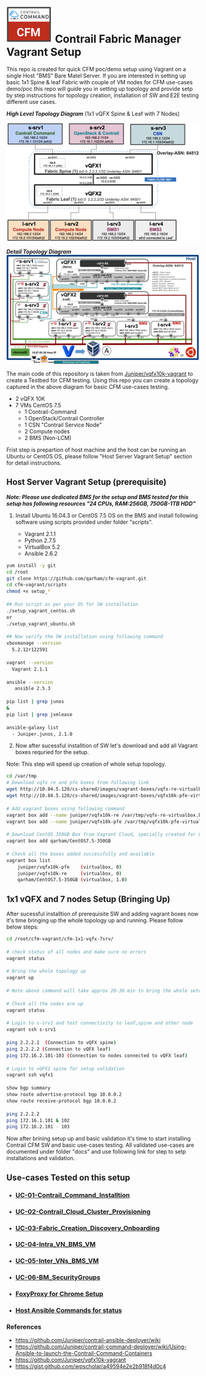 # ![Logo](docs/images/cfm-logo-small.png) Contrail Fabric Manager Vagrant Setup

This repo is created for quick CFM poc/demo setup using Vagrant on a single Host "BMS" Bare Matel Server. If you are interested in setting up basic 1x1 Spine & leaf Fabric with couple of VM nodes for CFM use-cases demo/poc this repo will guide you in setting up topology and provide setp by step instructions for topology creation, installation of SW and E2E testing different use cases.

***High Level Topology Diagram***
 (1x1 vQFX Spine & Leaf with 7 Nodes)

![CFM Topology](cfm-1x1-vqfx-7srv/images/cfm-1x1vQFX-Top-Overview.png)

***Detail Topology Diagram***
![CFM Topology](cfm-1x1-vqfx-7srv/images/cfm-1x1vQFX-Full-Top.png)

The main code of this repository is taken from [Juniper/vqfx10k-vagrant](https://github.com/Juniper/vqfx10k-vagrant) to create a Testbed for CFM testing. Using this repo you can create a topology captured in the above diagram for basic CFM use-cases testing.

* 2 vQFX 10K
* 7 VMs CentOS 7.5 
  * 1 Contrail-Command
  * 1 OpenStack/Contrail Controller
  * 1 CSN "Contrail Service Node"
  * 2 Compute nodes
  * 2 BMS (Non-LCM)

Frist step is prepartion of host machine and the host can be running an Ubuntu or CentOS OS, please follow "Host Server Vagrant Setup" section for detail instructions.

## Host Server Vagrant Setup (prerequisite)

***Note: Please use dedicated BMS for the setup and BMS tested for this setup has following resources  "24 CPUs, RAM:256GB, 750GB-1TB HDD"***

1. Install Ubuntu 16.04.3 or CentOS 7.5 OS on the BMS and install following software using scripts provided under folder "scripts".

    * Vagrant 2.1.1
    * Python 2.7.5
    * VirtualBox 5.2
    * Ansible 2.6.2

```bash
yum install -y git
cd /root
git clone https://github.com/qarham/cfm-vagrant.git
cd cfm-vagrant/scripts
chmod +x setup_*

## Run script as per your OS for SW installation
./setup_vagrant_centos.sh
or
./setup_vagrant_ubuntu.sh

## Now verify the SW installation using following command
vboxmanage --version
  5.2.12r122591

vagrant --version
  Vagrant 2.1.1

ansible --version
   ansible 2.5.3

pip list | grep junos
&
pip list | grep jxmlease

ansible-galaxy list
  - Juniper.junos, 2.1.0

 ```

2. Now after sucessful installtion of SW let's download and add all Vagrant boxes requried for the setup.

Note: This step will speed up creation of whole setup topology.

```bash
cd /var/tmp
# Download vqfx re and pfe boxes from following link
wget http://10.84.5.120/cs-shared/images/vagrant-boxes/vqfx-re-virtualbox.box
wget http://10.84.5.120/cs-shared/images/vagrant-boxes/vqfx10k-pfe-virtualbox.box 

# Add vagrant boxes using following command
vagrant box add --name juniper/vqfx10k-re /var/tmp/vqfx-re-virtualbox.box
vagrant box add --name juniper/vqfx10k-pfe /var/tmp/vqfx10k-pfe-virtualbox.box

# Download CentOS 350GB Box from Vagrant Cloud, specially created for Contrail disk size requirmenet
vagrant box add qarham/CentOS7.5-350GB

# Check all the boxes added successfully and available 
vagrant box list
    juniper/vqfx10k-pfe    (virtualbox, 0)
    juniper/vqfx10k-re     (virtualbox, 0)
    qarham/CentOS7.5-350GB (virtualbox, 1.0)
 ```

## 1x1 vQFX and 7 nodes Setup (Bringing Up)

After sucessful installtion of prerequisite SW and adding vagrant boxes now it's time bringing up the whole topology up and running. Please follow below steps:

```bash
cd /root/cfm-vagrant/cfm-1x1-vqfx-7srv/

# check status of all nodes and make sure no errors
vagrant status

# Bring the whole topology up
vagrant up

# Note above command will take approx 20-30 min to bring the whole setup up as per topology captured in high-level and detail diagramns

# Check all the nodes are up 
vagrant status

# Login to s-srv1 and test connectivity to leaf,spine and other node
vagrant ssh s-srv1

ping 2.2.2.1  (Connection to vQFX spine)
ping 2.2.2.2 (Connection to vQFX leaf)
ping 172.16.2.101-103 (Connection to nodes connected to vQFX leaf)

# Login to vQFX1 spine for setup validation
vagrant ssh vqfx1

show bgp summary
show route advertise-protocol bgp 10.0.0.2
show route receive-protocol bgp 10.0.0.2

ping 2.2.2.2
ping 172.16.1.101 & 102
ping 172.16.2.101 - 103
 ```

Now after brining setup up and basic validation it's time to start installing Contrail CFM SW and basic use-cases testing. All validated use-cases are documented under folder "docs" and use following link for step to setp installations and validation.

## Use-cases Tested on this setup

* ### [UC-01-Contrail_Command_Installtion](docs/01-Install-Contrail-Command.md)

* ### [UC-02-Contrail_Cloud_Cluster_Provisioning](docs/02-Contrail-Cloud-Cluster-Provisioning.md)

* ### [UC-03-Fabric_Creation_Discovery_Onboarding](docs/03-Fabric-Creation-Discovery-Config.md)

* ### [UC-04-Intra_VN_BMS_VM](docs/04-BMS-VM-Intra-VN.md)

* ### [UC-05-Inter_VNs_BMS_VM](docs/05-BMS-VM-Inter-VN.md)

* ### [UC-06-BM_SecurityGroups](docs/06-BMS-Security.md)

* ### [FoxyProxy for Chrome Setup](docs/FoxyProxy-Chrome-Setup.md)

* ### [Host Ansible Commands for status](docs/Vagrant-Host-Ansible-Commands.md)

### References

* <https://github.com/Juniper/contrail-ansible-deployer/wiki>
* <https://github.com/Juniper/contrail-command-deployer/wiki/Using-Ansible-to-launch-the-Contrail-Command-Containers>
* <https://github.com/Juniper/vqfx10k-vagrant>
* <https://gist.github.com/wpscholar/a49594e2e2b918f4d0c4>